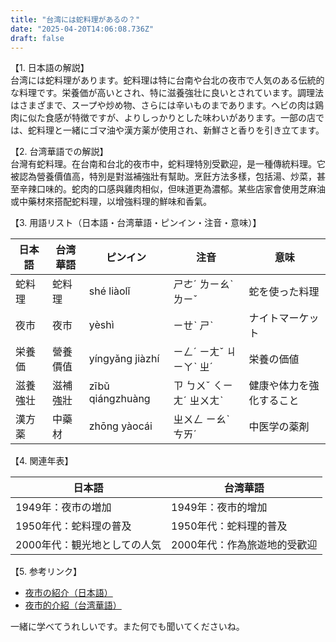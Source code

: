 ```yaml
---
title: "台湾には蛇料理があるの？"
date: "2025-04-20T14:06:08.736Z"
draft: false
---
```


【1. 日本語の解説】  
台湾には蛇料理があります。蛇料理は特に台南や台北の夜市で人気のある伝統的な料理です。栄養価が高いとされ、特に滋養強壮に良いとされています。調理法はさまざまで、スープや炒め物、さらには辛いものまであります。ヘビの肉は鶏肉に似た食感が特徴ですが、よりしっかりとした味わいがあります。一部の店では、蛇料理と一緒にゴマ油や漢方薬が使用され、新鮮さと香りを引き立てます。 

【2. 台湾華語での解説】  
台灣有蛇料理。在台南和台北的夜市中，蛇料理特別受歡迎，是一種傳統料理。它被認為營養價值高，特別是對滋補強壯有幫助。烹飪方法多樣，包括湯、炒菜，甚至辛辣口味的。蛇肉的口感與雞肉相似，但味道更為濃郁。某些店家會使用芝麻油或中藥材來搭配蛇料理，以增強料理的鮮味和香氣。

【3. 用語リスト（日本語・台湾華語・ピンイン・注音・意味）】  

| 日本語       | 台湾華語    | ピンイン   | 注音     | 意味                   |
|--------------|-------------|------------|----------|------------------------|
| 蛇料理       | 蛇料理      | shé liàolǐ | ㄕㄜˊ ㄌㄧㄠˋ ㄌㄧˇ | 蛇を使った料理         |
| 夜市         | 夜市        | yèshì      | ㄧㄝˋ ㄕˋ | ナイトマーケット       |
| 栄養価       | 營養價值    | yíngyǎng jiàzhí | ㄧㄥˊ ㄧㄤˇ ㄐㄧㄚˋ ㄓˊ | 栄養の価値             |
| 滋養強壮     | 滋補強壯    | zībǔ qiángzhuàng | ㄗ ㄅㄨˇ ㄑㄧㄤˊ ㄓㄨㄤˋ | 健康や体力を強化すること |
| 漢方薬       | 中藥材      | zhōng yàocái| ㄓㄨㄥ ㄧㄠˋ ㄘㄞˊ | 中医学の薬剤           |

【4. 関連年表】  

| 日本語                    | 台湾華語                    |
|---------------------------|-----------------------------|
| 1949年：夜市の増加         | 1949年：夜市的增加         |
| 1950年代：蛇料理の普及     | 1950年代：蛇料理的普及     |
| 2000年代：観光地としての人気| 2000年代：作為旅遊地的受歡迎|

【5. 参考リンク】  
- [夜市の紹介（日本語）](https://www.taipeinavi.com/food/23/)
- [夜市的介紹（台湾華語）](https://www.travel.taipei/ja/feature/nightmarket/)

一緒に学べてうれしいです。また何でも聞いてくださいね。
